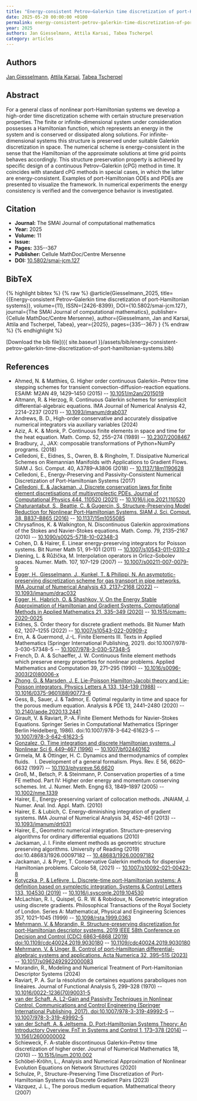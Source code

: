 ```yaml
---
title: "Energy-consistent Petrov–Galerkin time discretization of port-Hamiltonian systems"
date: 2025-05-20 00:00:00 +0100
permalink: energy-consistent-petrov-galerkin-time-discretization-of-port-hamiltonian-systems
year: 2025
authors: Jan Giesselmann, Attila Karsai, Tabea Tscherpel
category: articles
---
```

 
## Authors
[Jan Giesselmann](authors/jan-giesselmann), [Attila Karsai](authors/attila-karsai), [Tabea Tscherpel](authors/tabea-tscherpel)
 
## Abstract
For a general class of nonlinear port-Hamiltonian systems we develop a high-order time discretization scheme with certain structure preservation properties. The finite or infinite-dimensional system under consideration possesses a Hamiltonian function, which represents an energy in the system and is conserved or dissipated along solutions. For infinite-dimensional systems this structure is preserved under suitable Galerkin discretization in space. The numerical scheme is energy-consistent in the sense that the Hamiltonian of the approximate solutions at time grid points behaves accordingly. This structure preservation property is achieved by specific design of a continuous Petrov–Galerkin (cPG) method in time. It coincides with standard cPG methods in special cases, in which the latter are energy-consistent. Examples of port-Hamiltonian ODEs and PDEs are presented to visualize the framework. In numerical experiments the energy consistency is verified and the convergence behavior is investigated.
 
## Citation
- **Journal:** The SMAI Journal of computational mathematics
- **Year:** 2025
- **Volume:** 11
- **Issue:** 
- **Pages:** 335--367
- **Publisher:** Cellule MathDoc/Centre Mersenne
- **DOI:** [10.5802/smai-jcm.127](https://doi.org/10.5802/smai-jcm.127)
 
## BibTeX
{% highlight bibtex %}
{% raw %}
@article{Giesselmann_2025,
  title={{Energy-consistent Petrov–Galerkin time discretization of port-Hamiltonian systems}},
  volume={11},
  ISSN={2426-8399},
  DOI={10.5802/smai-jcm.127},
  journal={The SMAI Journal of computational mathematics},
  publisher={Cellule MathDoc/Centre Mersenne},
  author={Giesselmann, Jan and Karsai, Attila and Tscherpel, Tabea},
  year={2025},
  pages={335--367}
}
{% endraw %}
{% endhighlight %}
 
[Download the bib file]({{ site.baseurl }}/assets/bib/energy-consistent-petrov-galerkin-time-discretization-of-port-hamiltonian-systems.bib)
 
## References
- Ahmed, N. & Matthies, G. Higher order continuous Galerkin−Petrov time stepping schemes for transient convection-diffusion-reaction equations. ESAIM: M2AN 49, 1429–1450 (2015) -- [10.1051/m2an/2015019](https://doi.org/10.1051/m2an/2015019)
- Altmann, R. & Herzog, R. Continuous Galerkin schemes for semiexplicit differential-algebraic equations. IMA Journal of Numerical Analysis 42, 2214–2237 (2021) -- [10.1093/imanum/drab037](https://doi.org/10.1093/imanum/drab037)
- Andrews, B. D., High-order conservative and accurately dissipative numerical integrators via auxiliary variables (2024)
- Aziz, A. K. & Monk, P. Continuous finite elements in space and time for the heat equation. Math. Comp. 52, 255–274 (1989) -- [10.2307/2008467](https://doi.org/10.2307/2008467)
- Bradbury, J., JAX: composable transformations of Python+NumPy programs. (2018)
- Celledoni, E., Eidnes, S., Owren, B. & Ringholm, T. Dissipative Numerical Schemes on Riemannian Manifolds with Applications to Gradient Flows. SIAM J. Sci. Comput. 40, A3789–A3806 (2018) -- [10.1137/18m1190628](https://doi.org/10.1137/18m1190628)
- Celledoni, E., Energy-Preserving and Passivity-Consistent Numerical Discretization of Port-Hamiltonian Systems (2017)
- [Celledoni, E. & Jackaman, J. Discrete conservation laws for finite element discretisations of multisymplectic PDEs. Journal of Computational Physics 444, 110520 (2021)](discrete-conservation-laws-for-finite-element-discretisations-of-multisymplectic-pdes) -- [10.1016/j.jcp.2021.110520](https://doi.org/10.1016/j.jcp.2021.110520)
- [Chaturantabut, S., Beattie, C. & Gugercin, S. Structure-Preserving Model Reduction for Nonlinear Port-Hamiltonian Systems. SIAM J. Sci. Comput. 38, B837–B865 (2016)](structure-preserving-model-reduction-for-nonlinear-port-hamiltonian-systems) -- [10.1137/15m1055085](https://doi.org/10.1137/15m1055085)
- Chrysafinos, K. & Walkington, N. Discontinuous Galerkin approximations of the Stokes and Navier-Stokes equations. Math. Comp. 79, 2135–2167 (2010) -- [10.1090/s0025-5718-10-02348-3](https://doi.org/10.1090/s0025-5718-10-02348-3)
- Cohen, D. & Hairer, E. Linear energy-preserving integrators for Poisson systems. Bit Numer Math 51, 91–101 (2011) -- [10.1007/s10543-011-0310-z](https://doi.org/10.1007/s10543-011-0310-z)
- Diening, L. & Růžička, M. Interpolation operators in Orlicz–Sobolev spaces. Numer. Math. 107, 107–129 (2007) -- [10.1007/s00211-007-0079-9](https://doi.org/10.1007/s00211-007-0079-9)
- [Egger, H., Giesselmann, J., Kunkel, T. & Philippi, N. An asymptotic-preserving discretization scheme for gas transport in pipe networks. IMA Journal of Numerical Analysis 43, 2137–2168 (2022)](an-asymptotic-preserving-discretization-scheme-for-gas-transport-in-pipe-networks) -- [10.1093/imanum/drac032](https://doi.org/10.1093/imanum/drac032)
- [Egger, H., Habrich, O. & Shashkov, V. On the Energy Stable Approximation of Hamiltonian and Gradient Systems. Computational Methods in Applied Mathematics 21, 335–349 (2020)](on-the-energy-stable-approximation-of-hamiltonian-and-gradient-systems) -- [10.1515/cmam-2020-0025](https://doi.org/10.1515/cmam-2020-0025)
- Eidnes, S. Order theory for discrete gradient methods. Bit Numer Math 62, 1207–1255 (2022) -- [10.1007/s10543-022-00909-z](https://doi.org/10.1007/s10543-022-00909-z)
- Ern, A. & Guermond, J.-L. Finite Elements III. Texts in Applied Mathematics (Springer International Publishing, 2021). doi:10.1007/978-3-030-57348-5 -- [10.1007/978-3-030-57348-5](https://doi.org/10.1007/978-3-030-57348-5)
- French, D. A. & Schaeffer, J. W. Continuous finite element methods which preserve energy properties for nonlinear problems. Applied Mathematics and Computation 39, 271–295 (1990) -- [10.1016/s0096-3003(20)80006-x](https://doi.org/10.1016/s0096-3003(20)80006-x)
- [Zhong, G. & Marsden, J. E. Lie-Poisson Hamilton-Jacobi theory and Lie-Poisson integrators. Physics Letters A 133, 134–139 (1988)](lie-poisson-hamilton-jacobi-theory-and-lie-poisson-integrators) -- [10.1016/0375-9601(88)90773-6](https://doi.org/10.1016/0375-9601(88)90773-6)
- Gess, B., Sauer, J. & Tadmor, E. Optimal regularity in time and space for the porous medium equation. Analysis &amp; PDE 13, 2441–2480 (2020) -- [10.2140/apde.2020.13.2441](https://doi.org/10.2140/apde.2020.13.2441)
- Girault, V. & Raviart, P.-A. Finite Element Methods for Navier-Stokes Equations. Springer Series in Computational Mathematics (Springer Berlin Heidelberg, 1986). doi:10.1007/978-3-642-61623-5 -- [10.1007/978-3-642-61623-5](https://doi.org/10.1007/978-3-642-61623-5)
- [Gonzalez, O. Time integration and discrete Hamiltonian systems. J Nonlinear Sci 6, 449–467 (1996)](time-integration-and-discrete-hamiltonian-systems) -- [10.1007/bf02440162](https://doi.org/10.1007/bf02440162)
- Grmela, M. & Öttinger, H. C. Dynamics and thermodynamics of complex fluids.  I. Development of a general formalism. Phys. Rev. E 56, 6620–6632 (1997) -- [10.1103/physreve.56.6620](https://doi.org/10.1103/physreve.56.6620)
- Groß, M., Betsch, P. & Steinmann, P. Conservation properties of a time FE method. Part IV: Higher order energy and momentum conserving schemes. Int. J. Numer. Meth. Engng 63, 1849–1897 (2005) -- [10.1002/nme.1339](https://doi.org/10.1002/nme.1339)
- Hairer, E., Energy-preserving variant of collocation methods. JNAIAM, J. Numer. Anal. Ind. Appl. Math. (2010)
- Hairer, E. & Lubich, C. Energy-diminishing integration of gradient systems. IMA Journal of Numerical Analysis 34, 452–461 (2013) -- [10.1093/imanum/drt031](https://doi.org/10.1093/imanum/drt031)
- Hairer, E., Geometric numerical integration. Structure-preserving algorithms for ordinary differential equations (2010)
- Jackaman, J. I. Finite element methods as geometric structure preserving algorithms. University of Reading (2019) doi:10.48683/1926.00097182 -- [10.48683/1926.00097182](https://doi.org/10.48683/1926.00097182)
- Jackaman, J. & Pryer, T. Conservative Galerkin methods for dispersive Hamiltonian problems. Calcolo 58, (2021) -- [10.1007/s10092-021-00423-8](https://doi.org/10.1007/s10092-021-00423-8)
- [Kotyczka, P. & Lefèvre, L. Discrete-time port-Hamiltonian systems: A definition based on symplectic integration. Systems &amp; Control Letters 133, 104530 (2019)](discrete-time-port-hamiltonian-systems-a-definition-based-on-symplectic-integration) -- [10.1016/j.sysconle.2019.104530](https://doi.org/10.1016/j.sysconle.2019.104530)
- McLachlan, R. I., Quispel, G. R. W. & Robidoux, N. Geometric integration using discrete gradients. Philosophical Transactions of the Royal Society of London. Series A: Mathematical, Physical and Engineering Sciences 357, 1021–1045 (1999) -- [10.1098/rsta.1999.0363](https://doi.org/10.1098/rsta.1999.0363)
- [Mehrmann, V. & Morandin, R. Structure-preserving discretization for port-Hamiltonian descriptor systems. 2019 IEEE 58th Conference on Decision and Control (CDC) 6863–6868 (2019) doi:10.1109/cdc40024.2019.9030180](structure-preserving-discretization-for-port-hamiltonian-descriptor-systems) -- [10.1109/cdc40024.2019.9030180](https://doi.org/10.1109/cdc40024.2019.9030180)
- [Mehrmann, V. & Unger, B. Control of port-Hamiltonian differential-algebraic systems and applications. Acta Numerica 32, 395–515 (2023)](control-of-port-hamiltonian-differential-algebraic-systems-and-applications) -- [10.1017/s0962492922000083](https://doi.org/10.1017/s0962492922000083)
- Morandin, R., Modeling and Numerical Treatment of Port-Hamiltonian Descriptor Systems (2024)
- Raviart, P. A. Sur la résolution de certaines equations paraboliques non linéaires. Journal of Functional Analysis 5, 299–328 (1970) -- [10.1016/0022-1236(70)90031-5](https://doi.org/10.1016/0022-1236(70)90031-5)
- [van der Schaft, A. L2-Gain and Passivity Techniques in Nonlinear Control. Communications and Control Engineering (Springer International Publishing, 2017). doi:10.1007/978-3-319-49992-5](l2-gain-and-passivity-techniques-in-nonlinear-control) -- [10.1007/978-3-319-49992-5](https://doi.org/10.1007/978-3-319-49992-5)
- [van der Schaft, A. & Jeltsema, D. Port-Hamiltonian Systems Theory: An Introductory Overview. FnT in Systems and Control 1, 173–378 (2014)](port-hamiltonian-systems-theory-an-introductory-overview) -- [10.1561/2600000002](https://doi.org/10.1561/2600000002)
- Schieweck, F. A-stable discontinuous Galerkin–Petrov time discretization of higher order. Journal of Numerical Mathematics 18, (2010) -- [10.1515/jnum.2010.002](https://doi.org/10.1515/jnum.2010.002)
- Schöbel-Kröhn, L., Analysis and Numerical Approximation of Nonlinear Evolution Equations on Network Structures (2020)
- Schulze, P., Structure-Preserving Time Discretization of Port-Hamiltonian Systems via Discrete Gradient Pairs (2023)
- Vázquez, J. L., The porous medium equation. Mathematical theory (2007)

